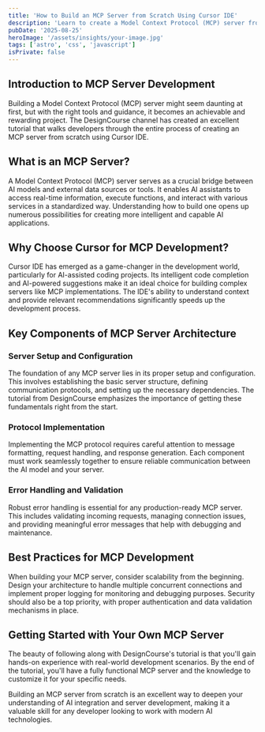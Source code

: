 ```yaml
---
title: 'How to Build an MCP Server from Scratch Using Cursor IDE'
description: 'Learn to create a Model Context Protocol (MCP) server from the ground up using Cursor IDE. This comprehensive tutorial covers everything from initial setup to deployment.'
pubDate: '2025-08-25'
heroImage: '/assets/insights/your-image.jpg'
tags: ['astro', 'css', 'javascript']
isPrivate: false
---
```


## Introduction to MCP Server Development

Building a Model Context Protocol (MCP) server might seem daunting at first, but with the right tools and guidance, it becomes an achievable and rewarding project. The DesignCourse channel has created an excellent tutorial that walks developers through the entire process of creating an MCP server from scratch using Cursor IDE.

## What is an MCP Server?

A Model Context Protocol (MCP) server serves as a crucial bridge between AI models and external data sources or tools. It enables AI assistants to access real-time information, execute functions, and interact with various services in a standardized way. Understanding how to build one opens up numerous possibilities for creating more intelligent and capable AI applications.

## Why Choose Cursor for MCP Development?

Cursor IDE has emerged as a game-changer in the development world, particularly for AI-assisted coding projects. Its intelligent code completion and AI-powered suggestions make it an ideal choice for building complex servers like MCP implementations. The IDE's ability to understand context and provide relevant recommendations significantly speeds up the development process.

## Key Components of MCP Server Architecture

### Server Setup and Configuration

The foundation of any MCP server lies in its proper setup and configuration. This involves establishing the basic server structure, defining communication protocols, and setting up the necessary dependencies. The tutorial from DesignCourse emphasizes the importance of getting these fundamentals right from the start.

### Protocol Implementation

Implementing the MCP protocol requires careful attention to message formatting, request handling, and response generation. Each component must work seamlessly together to ensure reliable communication between the AI model and your server.

### Error Handling and Validation

Robust error handling is essential for any production-ready MCP server. This includes validating incoming requests, managing connection issues, and providing meaningful error messages that help with debugging and maintenance.

## Best Practices for MCP Development

When building your MCP server, consider scalability from the beginning. Design your architecture to handle multiple concurrent connections and implement proper logging for monitoring and debugging purposes. Security should also be a top priority, with proper authentication and data validation mechanisms in place.

## Getting Started with Your Own MCP Server

The beauty of following along with DesignCourse's tutorial is that you'll gain hands-on experience with real-world development scenarios. By the end of the tutorial, you'll have a fully functional MCP server and the knowledge to customize it for your specific needs.

Building an MCP server from scratch is an excellent way to deepen your understanding of AI integration and server development, making it a valuable skill for any developer looking to work with modern AI technologies.
